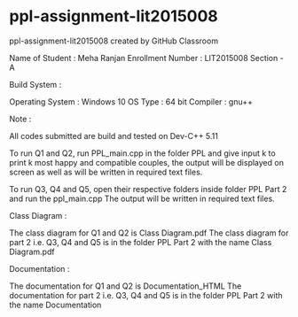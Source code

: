 # ppl-assignment-lit2015008
ppl-assignment-lit2015008 created by GitHub Classroom

Name of Student : Meha Ranjan
Enrollment Number : LIT2015008
Section - A

Build System :

Operating System : Windows 10
OS Type : 64 bit
Compiler : gnu++

Note :

All codes submitted are build and tested on Dev-C++ 5.11

To run Q1 and Q2, run PPL_main.cpp in the folder PPL and give input k to print k most happy and compatible couples, the output will be displayed on screen as well as will be written in required text files.

To run Q3, Q4 and Q5, open their respective folders inside folder PPL Part 2 and run the ppl_main.cpp The output will be written in required text files.

Class Diagram :

The class diagram for Q1 and Q2 is Class Diagram.pdf
The class diagram for part 2 i.e. Q3, Q4 and Q5 is in the folder PPL Part 2 with the name Class Diagram.pdf

Documentation :

The documentation for Q1 and Q2 is Documentation_HTML
The documentation for part 2 i.e. Q3, Q4 and Q5 is in the folder PPL Part 2 with the name Documentation
